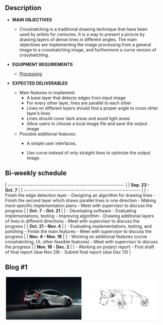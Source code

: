 ## Description

- **MAIN OBJECTIVES**

  - Crosshatching is a traditional drawing technique that have been used by
    artists for centuries. It is a way to present a picture by drawing layers of
    dense lines in different angles. The main objectives are implementing the image processing from a general image to a crosshatching image, and furthermore a curve version of crosshatching.

- **EQUIPMENT REQUIREMENTS**

  - [Processing](https://processing.org/)

- **EXPECTED DELIVERABLES**

  - Main features to implement:
    - A base layer that detects edges from input image
    - For every other layer, lines are parallel to each other
    - Lines on different layers should find a proper angle to cross other layer’s lines
    - Lines should cover dark areas and avoid light areas
    - Allow users to choose a local image file and save the output image
  - Possible additional features:
    - A simple user interfaces.
    
    - Use curve instead of only straight lines to optimize the output image.
    
      

## Bi-weekly schedule


| :----------------------------------------------------------- |
| **Sep. 23   -   Oct.   7**                                   |
| :----------------------------------------------------------- |
| -  Finish the edge detection layer                                                                                            -  Designing an algorithm for drawing lines                                                                               -  Finish the second layer which draws parallel lines in one   direction                            -  Making more specific implementation   plans                                                                  -  Meet with   supervisor to discuss the progress |
| **Oct.** **7**     **-   Oct. 21**                           |
| -  Developing software                                                                                                              -  Evaluating   implementations, testing                                                                                 -  Improving algorithm                                                                                                              -  Drawing additional   layers of lines in different directions                                              -  Meet with supervisor to discuss the progress |
| **Oct. 21   -   Nov. 4**                                     |
| -  Evaluating implementations, testing,   and polishing                                                      -  Finish the main features                                                                                                       -  Meet with supervisor to discuss the progress |
| **Nov. 4   -   Nov. 18**                                     |
| -  Working on additional features (curve crosshatching, UI, other feasible features)                                                                                                                               -  Meet with supervisor to discuss the progress |
| **Nov. 18   -     Dec. 2**                                   |
| -  Working on project report                                                                                                    -  First draft of final report   (due Nov 29)                                                                              -  Submit final report (due Dec 13) |



## Blog #1

![hondaTypeR](/pic/hondaTypeR.jpg)
